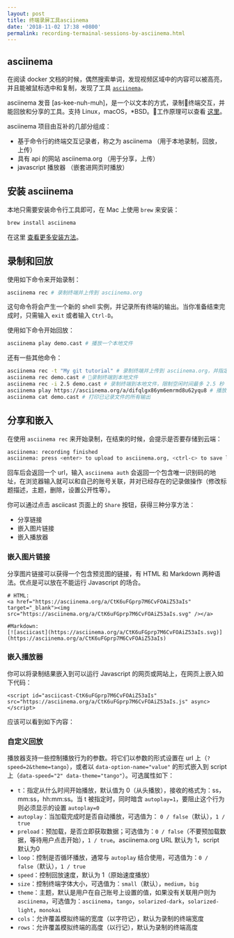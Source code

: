 ```yaml
---
layout: post
title: 终端录屏工具asciinema
date: '2018-11-02 17:38 +0800'
permalink: recording-termainal-sessions-by-asciinema.html
---
```


## asciinema

在阅读 docker 文档的时候，偶然搜索单词，发现视频区域中的内容可以被高亮，并且能被鼠标选中和复制，发现了工具 [`asciinema`](https://asciinema.org)。

asciinema 发音 \[as-kee-nuh-muh\]，是一个以文本的方式，录制终端交互，并能回放和分享的工具。支持 Linux，macOS，\*BSD。工作原理可以查看 [这里](https://asciinema.org/docs/how-it-works)。

asciinema 项目由互补的几部分组成：

-   基于命令行的终端交互记录者，称之为 asciinema （用于本地录制，回放，上传）
-   具有 api 的网站 asciinema.org （用于分享，上传）
-   javascript 播放器 （嵌套进网页时播放）

## 安装 asciinema

本地只需要安装命令行工具即可，在 Mac 上使用 `brew` 来安装：

```bash
brew install asciinema
```

在这里 [查看更多安装方法](https://asciinema.org/docs/installation)。

## 录制和回放

使用如下命令来开始录制：

```bash
asciinema rec # 录制终端并上传到 asciinema.org
```

这句命令将会产生一个新的 shell 实例，并记录所有终端的输出。当你准备结束完成时，只需输入 `exit` 或者输入 `Ctrl-D`。

使用如下命令开始回放：

```bash
asciinema play demo.cast # 播放一个本地文件
```

还有一些其他命令：

```bash
asciinema rec -t "My git tutorial" # 录制终端并上传到 asciinema.org，并指定标题
asciinema rec demo.cast # 录制终端到本地文件
asciinema rec -i 2.5 demo.cast # 录制终端到本地文件，限制空闲时间最多 2.5 秒（当空闲很长时间时，回放时也不会超过 2.5 秒）
asciinema play https://asciinema.org/a/difqlgx86ym6emrmd8u62yqu8 # 播放  asciinema 上的文件
asciinema cat demo.cast # 打印已记录文件的所有输出
```

## 分享和嵌入

在使用 `asciinema rec` 来开始录制，在结束的时候，会提示是否要存储到云端：

```bash
asciinema: recording finished
asciinema: press <enter> to upload to asciinema.org, <ctrl-c> to save locally
```

回车后会返回一个 url，输入 `asciinema auth` 会返回一个包含唯一识别码的地址，在浏览器输入就可以和自己的账号关联，并对已经存在的记录做操作（修改标题描述，主题，删除，设置公开性等）。

你可以通过点击 asciicast 页面上的 `Share` 按钮，获得三种分享方法：

-   分享链接
-   嵌入图片链接
-   嵌入播放器

### 嵌入图片链接

分享图片链接可以获得一个包含预览图的链接，有 HTML 和 Markdown 两种语法。优点是可以放在不能运行 Javascript 的场合。

```
# HTML:
<a href="https://asciinema.org/a/CtK6uFGprp7M6CvFOAiZ53aIs" target="_blank"><img src="https://asciinema.org/a/CtK6uFGprp7M6CvFOAiZ53aIs.svg" /></a>

#Markdown:
[![asciicast](https://asciinema.org/a/CtK6uFGprp7M6CvFOAiZ53aIs.svg)](https://asciinema.org/a/CtK6uFGprp7M6CvFOAiZ53aIs)

```

### 嵌入播放器

你可以将录制结果嵌入到可以运行 Javascript 的网页或网站上，在网页上嵌入如下代码：

```
<script id="asciicast-CtK6uFGprp7M6CvFOAiZ53aIs" src="https://asciinema.org/a/CtK6uFGprp7M6CvFOAiZ53aIs.js" async></script>
```

应该可以看到如下内容：

<script id="asciicast-CtK6uFGprp7M6CvFOAiZ53aIs" src="https://asciinema.org/a/CtK6uFGprp7M6CvFOAiZ53aIs.js" async></script>

### 自定义回放

播放器支持一些控制播放行为的参数。将它们以参数的形式设置在 url 上（`?speed=2&theme=tango`），或者以 `data-option-name="value"` 的形式嵌入到 script 上（`data-speed="2" data-theme="tango"`）。可选属性如下：

-   `t`：指定从什么时间开始播放，默认值为 0（从头播放），接收的格式为：ss，mm:ss，hh:mm:ss。当 t 被指定时，同时暗含 `autoplay=1`，要阻止这个行为则必须显示的设置 `autoplay=0`
-   `autoplay`：当加载完成时是否自动播放，可选值为： `0 / false`（默认），`1 / true`
-   `preload`：预加载，是否立即获取数据；可选值为：`0 / false`（不要预加载数据，等待用户点击开始），`1 / true`。asciinema.org URL 默认为 1，script 默认为0
-   `loop`：控制是否循环播放，通常与 `autoplay` 结合使用，可选值为：`0 / false`（默认），`1 / true`
-   `speed`：控制回放速度，默认为 1（原始速度播放）
-   `size`：控制终端字体大小，可选值为：`small`（默认），`medium`，`big`
-   `theme`：主题，默认是用户在自己账号上设置的值，如果没有关联用户则为 `asciinema`，可选值为：`asciinema`，`tango`，`solarized-dark`，`solarized-light`，`monokai`
-   `cols`：允许覆盖模拟终端的宽度（以字符记），默认为录制的终端宽度
-   `rows`：允许覆盖模拟终端的高度（以行记），默认为录制的终端高度
